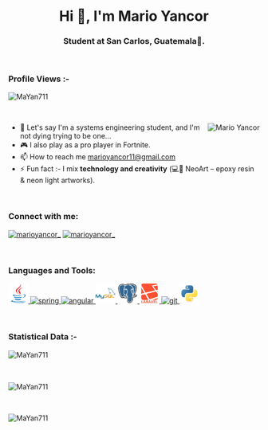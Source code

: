 <h1 align="center">Hi 👋, I'm Mario Yancor</h1>
<h3 align="center">Student at San Carlos, Guatemala🌟.</h3>

<br>

<p align="right"> <h3>Profile Views :-</h3> 
<img src="https://komarev.com/ghpvc/?username=MaYan711&label=Profile%20views&color=0e75b6&style=flat"
    alt="MaYan711" /> 
</p>

<br>

<p><img align="right" src="https://github.com/Adam-pw/Adam-pw/blob/main/animation_500_kxa883sd.gif" alt="Mario Yancor" /></p>

- 📘 Let's say I'm a systems engineering student, and I'm not dying trying to be one...
- 🎮 I also play as a pro player in Fortnite.
- 📫 How to reach me marioyancor11@gmail.com 
- ⚡ Fun fact :- I mix **technology and creativity** (💻🎨 NeoArt – epoxy resin & neon light artworks).  

<br>

<h3 align="left">Connect with me:</h3>
<p align="left">
  <a href="https://instagram.com/marioyancor_" target="blank"><img align="center"
      src="https://raw.githubusercontent.com/rahuldkjain/github-profile-readme-generator/master/src/images/icons/Social/instagram.svg"
      alt="marioyancor_" height="30" width="40" /></a>
  <a href="https://twitter.com/marioyancor_" target="blank"><img align="center"
      src="https://raw.githubusercontent.com/rahuldkjain/github-profile-readme-generator/master/src/images/icons/Social/twitter.svg"
      alt="marioyancor_" height="30" width="40" /></a>
</p>

<br>

<h3 align="left">Languages and Tools:</h3>
<p align="left"> 
  <a href="https://www.java.com" target="_blank" rel="noreferrer"> 
    <img src="https://raw.githubusercontent.com/devicons/devicon/master/icons/java/java-original.svg" alt="java" width="40" height="40"/> 
  </a>
  <a href="https://spring.io/" target="_blank" rel="noreferrer"> 
    <img src="https://www.vectorlogo.zone/logos/springio/springio-icon.svg" alt="spring" width="40" height="40"/> 
  </a>
  <a href="https://angular.io/" target="_blank" rel="noreferrer"> 
    <img src="https://angular.io/assets/images/logos/angular/angular.svg" alt="angular" width="40" height="40"/> 
  </a>
  <a href="https://www.mysql.com/" target="_blank" rel="noreferrer"> 
    <img src="https://raw.githubusercontent.com/devicons/devicon/master/icons/mysql/mysql-original-wordmark.svg" alt="mysql" width="40" height="40"/> 
  </a>
  <a href="https://www.postgresql.org/" target="_blank" rel="noreferrer"> 
    <img src="https://raw.githubusercontent.com/devicons/devicon/master/icons/postgresql/postgresql-original.svg" alt="postgresql" width="40" height="40"/> 
  </a>
  <a href="https://laravel.com/" target="_blank" rel="noreferrer"> 
    <img src="https://raw.githubusercontent.com/devicons/devicon/master/icons/laravel/laravel-plain-wordmark.svg" alt="laravel" width="40" height="40"/> 
  </a>
  <a href="https://git-scm.com/" target="_blank" rel="noreferrer"> 
    <img src="https://www.vectorlogo.zone/logos/git-scm/git-scm-icon.svg" alt="git" width="40" height="40"/> 
  </a>
  <a href="https://www.python.org/" target="_blank" rel="noreferrer"> 
    <img src="https://raw.githubusercontent.com/devicons/devicon/master/icons/python/python-original.svg" alt="python" width="40" height="40"/> 
  </a>
</p>

<br>

<h3>Statistical Data :-</h3>
<p><img align="center"
    src="https://github-readme-stats.vercel.app/api/top-langs?username=MaYan711&show_icons=true&locale=en&bg_color=0d1117&text_color=ffffff&layout=compact"
    alt="MaYan711" /></p>

<br>

<p><img align="center" src="https://github-readme-stats.vercel.app/api?username=MaYan711&show_icons=true&locale=en&bg_color=0d1117&text_color=ffffff"
    alt="MaYan711" /></p>

<br>

<p><img align="center" src="https://github-readme-streak-stats.herokuapp.com/?user=MaYan711&theme=dark&background=0d1117&date_format=M%20j%5B,%20Y%5D" alt="MaYan711" /></p>

